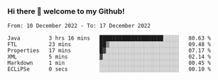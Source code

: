 ### Hi there 👋 welcome to my Github! 

<!--START_SECTION:waka-->

```text
From: 10 December 2022 - To: 17 December 2022

Java         3 hrs 16 mins   ████████████████████░░░░░   80.63 %
FTL          23 mins         ██▒░░░░░░░░░░░░░░░░░░░░░░   09.48 %
Properties   17 mins         █▓░░░░░░░░░░░░░░░░░░░░░░░   07.17 %
XML          5 mins          ▓░░░░░░░░░░░░░░░░░░░░░░░░   02.14 %
Markdown     1 min           ░░░░░░░░░░░░░░░░░░░░░░░░░   00.45 %
ECLiPSe      0 secs          ░░░░░░░░░░░░░░░░░░░░░░░░░   00.10 %
```

<!--END_SECTION:waka-->
